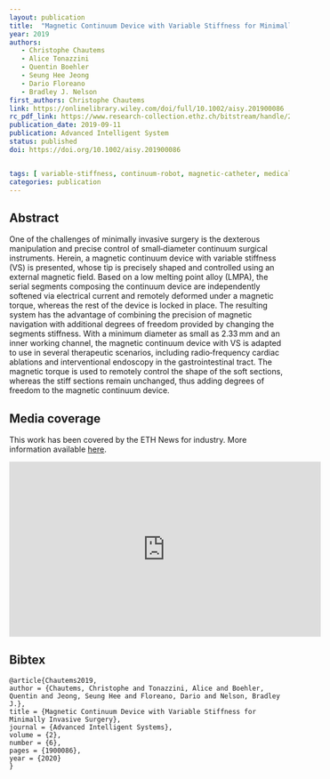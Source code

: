 ```yaml
---
layout: publication
title:  "Magnetic Continuum Device with Variable Stiffness for Minimally Invasive Surgery"
year: 2019
authors: 
   - Christophe Chautems
   - Alice Tonazzini
   - Quentin Boehler
   - Seung Hee Jeong
   - Dario Floreano
   - Bradley J. Nelson
first_authors: Christophe Chautems
link: https://onlinelibrary.wiley.com/doi/full/10.1002/aisy.201900086
rc_pdf_link: https://www.research-collection.ethz.ch/bitstream/handle/20.500.11850/393096/aisy.201900086.pdf
publication_date: 2019-09-11
publication: Advanced Intelligent System
status: published
doi: https://doi.org/10.1002/aisy.201900086


tags: [ variable-stiffness, continuum-robot, magnetic-catheter, medical-robotics]
categories: publication
---
```


## Abstract ##
One of the challenges of minimally invasive surgery is the dexterous manipulation and precise control of small‐diameter continuum surgical instruments. Herein, a magnetic continuum device with variable stiffness (VS) is presented, whose tip is precisely shaped and controlled using an external magnetic field. Based on a low melting point alloy (LMPA), the serial segments composing the continuum device are independently softened via electrical current and remotely deformed under a magnetic torque, whereas the rest of the device is locked in place. The resulting system has the advantage of combining the precision of magnetic navigation with additional degrees of freedom provided by changing the segments stiffness. With a minimum diameter as small as 2.33 mm and an inner working channel, the magnetic continuum device with VS is adapted to use in several therapeutic scenarios, including radio‐frequency cardiac ablations and interventional endoscopy in the gastrointestinal tract. The magnetic torque is used to remotely control the shape of the soft sections, whereas the stiff sections remain unchanged, thus adding degrees of freedom to the magnetic continuum device.

## Media coverage ##

This work has been covered by the ETH News for industry. More information available [here](https://ethz.ch/en/industry/industry/news/data/2018/10/the-worlds-smallest-robotic-catheter.html).

<iframe width="560" height="315" src="https://www.youtube.com/embed/UanzdFhw5Zg" frameborder="0" allow="accelerometer;
autoplay; clipboard-write; encrypted-media; gyroscope; picture-in-picture" allowfullscreen></iframe>

## Bibtex ##
~~~
@article{Chautems2019,
author = {Chautems, Christophe and Tonazzini, Alice and Boehler, Quentin and Jeong, Seung Hee and Floreano, Dario and Nelson, Bradley J.},
title = {Magnetic Continuum Device with Variable Stiffness for Minimally Invasive Surgery},
journal = {Advanced Intelligent Systems},
volume = {2},
number = {6},
pages = {1900086},
year = {2020}
}
~~~
